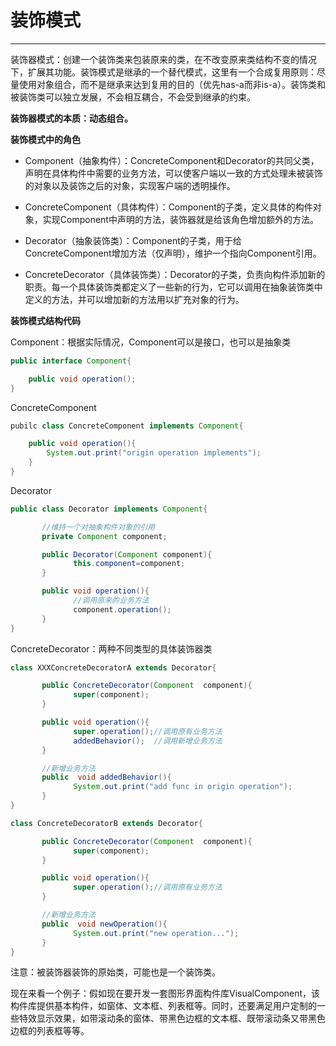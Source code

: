 # 装饰模式

---

装饰器模式：创建一个装饰类来包装原来的类，在不改变原来类结构不变的情况下，扩展其功能。                              装饰模式是继承的一个替代模式，这里有一个合成复用原则：尽量使用对象组合，而不是继承来达到复用的目的（优先has-a而非is-a）。装饰类和被装饰类可以独立发展，不会相互耦合，不会受到继承的约束。

**装饰器模式的本质：动态组合。**

**装饰模式中的角色**

* Component（抽象构件）：ConcreteComponent和Decorator的共同父类，声明在具体构件中需要的业务方法，可以使客户端以一致的方式处理未被装饰的对象以及装饰之后的对象，实现客户端的透明操作。

* ConcreteComponent（具体构件）：Component的子类，定义具体的构件对象，实现Component中声明的方法，装饰器就是给该角色增加额外的方法。

* Decorator（抽象装饰类）：Component的子类，用于给ConcreteComponent增加方法（仅声明），维护一个指向Component引用。

* ConcreteDecorator（具体装饰类）：Decorator的子类，负责向构件添加新的职责。每一个具体装饰类都定义了一些新的行为，它可以调用在抽象装饰类中定义的方法，并可以增加新的方法用以扩充对象的行为。                                                                                                   

**                                                                                    装饰模式结构代码**

Component：根据实际情况，Component可以是接口，也可以是抽象类

```java
public interface Component{

    public void operation();
}                                                                                                                      
```

ConcreteComponent

```java
pubilc class ConcreteComponent implements Component{

    public void operation(){
        System.out.print("origin operation implements");
    }
}                                                                                                            
```

Decorator

```java
public class Decorator implements Component{

       //维持一个对抽象构件对象的引用
       private Component component;

       public Decorator(Component component){
              this.component=component;
       }

       public void operation(){
              //调用原来的业务方法
              component.operation();
       }
}
```

ConcreteDecorator：两种不同类型的具体装饰器类

```java
class XXXConcreteDecoratorA extends Decorator{

       public ConcreteDecorator(Component  component){
              super(component);
       }

       public void operation(){
              super.operation();//调用原有业务方法
              addedBehavior();  //调用新增业务方法
       }

       //新增业务方法
       public  void addedBehavior(){    
              System.out.print("add func in origin operation");
       }
}

class ConcreteDecoratorB extends Decorator{

       public ConcreteDecorator(Component  component){
              super(component);
       }

       public void operation(){
              super.operation();//调用原有业务方法
       }

       //新增业务方法
       public  void newOperation(){    
              System.out.print("new operation...");
       }
}
```

注意：被装饰器装饰的原始类，可能也是一个装饰类。

现在来看一个例子：假如现在要开发一套图形界面构件库VisualComponent，该构件库提供基本构件，如窗体、文本框、列表框等。同时，还要满足用户定制的一些特效显示效果，如带滚动条的窗体、带黑色边框的文本框、既带滚动条又带黑色边框的列表框等等。























